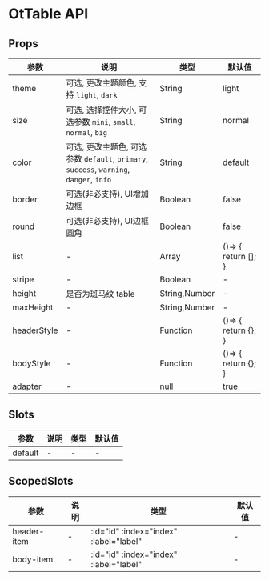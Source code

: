 # OtTable API

## Props

| 参数 | 说明 | 类型 | 默认值 |
| --- | --- | --- | --- |
| theme | 可选, 更改主题颜色, 支持 `light`, `dark` | String | light |
| size | 可选, 选择控件大小, 可选参数 `mini`, `small`, `normal`, `big` | String | normal |
| color | 可选, 更改主题色, 可选参数 `default`, `primary`, `success`, `warning`, `danger`, `info` | String | default |
| border | 可选(非必支持), UI增加边框 | Boolean | false |
| round | 可选(非必支持), UI边框圆角 | Boolean | false |
| list | - | Array | ()=> {   return []; } |
| stripe | - | Boolean | - |
| height | 是否为斑马纹 table | String,Number | - |
| maxHeight | - | String,Number | - |
| headerStyle | - | Function | ()=> {   return {}; } |
| bodyStyle | - | Function | ()=> {   return {}; } |
| adapter | - | null | true |

## Slots

| 参数 | 说明 | 类型 | 默认值 |
| --- | --- | --- | --- |
| default | - | - | - |

## ScopedSlots

| 参数 | 说明 | 类型 | 默认值 |
| --- | --- | --- | --- |
| header-item | - | :id="id" :index="index" :label="label" | - |
| body-item | - | :id="id" :index="index" :label="label" | - |

